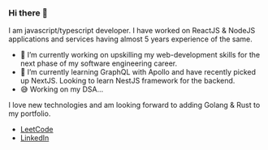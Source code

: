 ### Hi there 👋

I am javascript/typescript developer. I have worked on ReactJS & NodeJS applications and services having almost 5 years experience of the same.
- 🔭 I’m currently working on upskilling my web-development skills for the next phase of my software engineering career.
- 🌱 I’m currently learning GraphQL with Apollo and have recently picked up NextJS. Looking to learn NestJS framework for the backend.
- 😅 Working on my DSA... 

I love new technologies and am looking forward to adding Golang & Rust to my portfolio.

- [LeetCode](https://leetcode.com/u/pankajnelsontirkey/)
- [LinkedIn](https://www.linkedin.com/in/pankajnelsontirkey?lipi=urn%3Ali%3Apage%3Ad_flagship3_profile_view_base_contact_details%3B8Y5VVSGtScC6AnhAvMEDqw%3D%3D)
<!--
**pankajnelsontirkey/pankajnelsontirkey** is a ✨ _special_ ✨ repository because its `README.md` (this file) appears on your GitHub profile.

Here are some ideas to get you started:

- 🔭 I’m currently working on ...
- 🌱 I’m currently learning ...
- 👯 I’m looking to collaborate on ...
- 🤔 I’m looking for help with ...
- 💬 Ask me about ...
- 📫 How to reach me: ...
- 😄 Pronouns: ...
- ⚡ Fun fact: ...
-->
